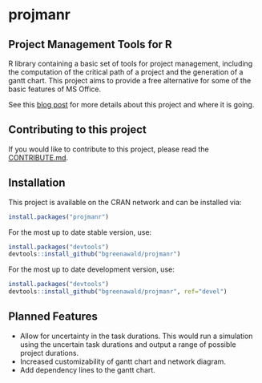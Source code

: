 # projmanr
## Project Management Tools for R

R library containing a basic set of tools for project management, including the computation of the critical path of a project and the generation of a gantt chart. This project aims to provide a free alternative for some of the basic features of MS Office.

See this [blog post](https://bgreenawald.github.io/blog/2018/projmanr.html) for more details about this project and where it is going.

## Contributing to this project

If you would like to contribute to this project, please read the [CONTRIBUTE.md](https://github.com/bgreenawald/projmanr/blob/master/CONTRIBUTE.md).

## Installation 

This project is available on the CRAN network and can be installed via:

```R
install.packages("projmanr")
```

For the most up to date stable version, use:

```R
install.packages("devtools")
devtools::install_github("bgreenawald/projmanr")
```

For the most up to date development version, use:

```R
install.packages("devtools")
devtools::install_github("bgreenawald/projmanr", ref="devel")
```
## Planned Features

* Allow for uncertainty in the task durations. This would run a simulation using the uncertain task durations and output a range of possible project durations.
* Increased customizability of gantt chart and network diagram.
* Add dependency lines to the gantt chart.
